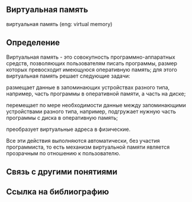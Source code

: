 ## Виртуальная память
виртуальная память (eng: virtual memory) 

## Определение
Виртуальная память - это совокупность программно-аппаратных средств, позволяющих пользователям писать программы, размер которых превосходит имеющуюся оперативную память; для этого виртуальная память решает следующие задачи:

размещает данные в запоминающих устройствах разного типа, например, часть программы в оперативной памяти, а часть на диске;

перемещает по мере необходимости данные между запоминающими устройствами разного типа, например, подгружает нужную часть программы с диска в оперативную память;

преобразует виртуальные адреса в физические.

Все эти действия выполняются автоматически, без участия программиста, то есть механизм виртуальной памяти является прозрачным по отношению к пользователю.

## Связь с другими понятиями

## Cсылка на библиографию

